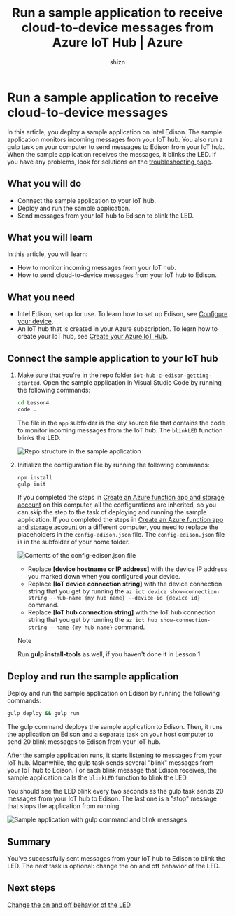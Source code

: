 ﻿---
title: Run a sample application to receive cloud-to-device messages from Azure IoT Hub | Azure
description: A sample application runs on Edison and monitors incoming messages from your IoT hub. A new gulp task sends messages to Edison from your IoT hub to blink the LED.
services: iot-hub
documentationcenter: ''
author: shizn
manager: timtl
tags: ''
keywords: arduino control led from web, arduino control led via web

ms.assetid: 820d38f3-d3b8-4249-9e2b-f1b9b771e62f
ms.service: iot-hub
ms.devlang: c
ms.topic: article
ms.tgt_pltfrm: na
ms.workload: na
ms.date: 11/8/2016
wacn.date: ''
ms.author: xshi
---

# Run a sample application to receive cloud-to-device messages
In this article, you deploy a sample application on Intel Edison. The sample application monitors incoming messages from your IoT hub. You also run a gulp task on your computer to send messages to Edison from your IoT hub. When the sample application receives the messages, it blinks the LED. If you have any problems, look for solutions on the [troubleshooting page][troubleshooting].

## What you will do
* Connect the sample application to your IoT hub.
* Deploy and run the sample application.
* Send messages from your IoT hub to Edison to blink the LED.

## What you will learn
In this article, you will learn:
* How to monitor incoming messages from your IoT hub.
* How to send cloud-to-device messages from your IoT hub to Edison.

## What you need
* Intel Edison, set up for use. To learn how to set up Edison, see [Configure your device][configure-your-device].
* An IoT hub that is created in your Azure subscription. To learn how to create your IoT hub, see [Create your Azure IoT Hub][create-your-azure-iot-hub].

## Connect the sample application to your IoT hub
1. Make sure that you're in the repo folder `iot-hub-c-edison-getting-started`. Open the sample application in Visual Studio Code by running the following commands:

   ```bash
   cd Lesson4
   code .
   ```

   The file in the `app` subfolder is the key source file that contains the code to monitor incoming messages from the IoT hub. The `blinkLED` function blinks the LED.

   ![Repo structure in the sample application][repo-structure]
2. Initialize the configuration file by running the following commands:

   ```bash
   npm install
   gulp init
   ```

   If you completed the steps in [Create an Azure function app and storage account][create-an-azure-function-app-and-storage-account] on this computer, all the configurations are inherited, so you can skip the step to the task of deploying and running the sample application. If you completed the steps in [Create an Azure function app and storage account][create-an-azure-function-app-and-storage-account] on a different computer, you need to replace the placeholders in the `config-edison.json` file. The `config-edison.json` file is in the subfolder of your home folder.

   ![Contents of the config-edison.json file](./media/iot-hub-intel-edison-lessons/lesson4/config-edison.png)

   * Replace **[device hostname or IP address]** with the device IP address you marked down when you configured your device.
   * Replace **[IoT device connection string]** with the device connection string that you get by running the `az iot device show-connection-string --hub-name {my hub name} --device-id {device id}` command.
   * Replace **[IoT hub connection string]** with the IoT hub connection string that you get by running the `az iot hub show-connection-string --name {my hub name}` command.

   > [!NOTE]
   > Run **gulp install-tools** as well, if you haven't done it in Lesson 1.

## Deploy and run the sample application
Deploy and run the sample application on Edison by running the following commands:

```bash
gulp deploy && gulp run
```

The gulp command deploys the sample application to Edison. Then, it runs the application on Edison and a separate task on your host computer to send 20 blink messages to Edison from your IoT hub.

After the sample application runs, it starts listening to messages from your IoT hub. Meanwhile, the gulp task sends several "blink" messages from your IoT hub to Edison. For each blink message that Edison receives, the sample application calls the `blinkLED` function to blink the LED.

You should see the LED blink every two seconds as the gulp task sends 20 messages from your IoT hub to Edison. The last one is a "stop" message that stops the application from running.

![Sample application with gulp command and blink messages][gulp-command-and-blink-messages]

## Summary
You’ve successfully sent messages from your IoT hub to Edison to blink the LED. The next task is optional: change the on and off behavior of the LED.

## Next steps
[Change the on and off behavior of the LED][change-the-on-and-off-behavior-of-the-led]

<!-- Images and links -->

[troubleshooting]: ./iot-hub-intel-edison-kit-c-troubleshooting.md
[configure-your-device]: ./iot-hub-intel-edison-kit-c-lesson1-configure-your-device.md
[create-your-azure-iot-hub]: ./iot-hub-intel-edison-kit-c-lesson2-prepare-azure-iot-hub.md
[repo-structure]: ./media/iot-hub-intel-edison-lessons/lesson4/repo_structure_c.png
[create-an-azure-function-app-and-storage-account]: ./iot-hub-intel-edison-kit-c-lesson3-deploy-resource-manager-template.md
[gulp-command-and-blink-messages]: ./media/iot-hub-intel-edison-lessons/lesson4/gulp_blink_c.png
[change-the-on-and-off-behavior-of-the-led]: ./iot-hub-intel-edison-kit-c-lesson4-change-led-behavior.md